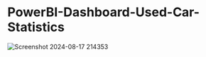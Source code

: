 # PowerBI-Dashboard-Used-Car-Statistics

![Screenshot 2024-08-17 214353](https://github.com/user-attachments/assets/1ee7b05d-6a32-46a0-bece-91df0c4ab01c)
